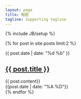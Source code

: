 ```yaml
---
layout: page
title: 楷图
tagline: Supporting tagline
---
```

{% include JB/setup %}

{% for post in site.posts limit:2 %}
<div class="post">
  <div class="top">
     <time datetime="{{ post.date | xmlschema }}">{{ post.date | date: "%d %b" }}</time>
	 <h2><a href="{{ post.url }}">{{ post.title }}</a></h2>
  </div>
  <div class="content">
      {{ post.content}}
  </div>
  <div class="bottom">
      <span>{{post.date | date: "%A %D"}}</span>
  </div>
</div>
{% endfor %}

